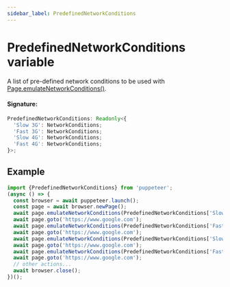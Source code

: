 ```yaml
---
sidebar_label: PredefinedNetworkConditions
---
```


# PredefinedNetworkConditions variable

A list of pre-defined network conditions to be used with [Page.emulateNetworkConditions()](./puppeteer.page.emulatenetworkconditions.md).

#### Signature:

```typescript
PredefinedNetworkConditions: Readonly<{
  'Slow 3G': NetworkConditions;
  'Fast 3G': NetworkConditions;
  'Slow 4G': NetworkConditions;
  'Fast 4G': NetworkConditions;
}>;
```

## Example

```ts
import {PredefinedNetworkConditions} from 'puppeteer';
(async () => {
  const browser = await puppeteer.launch();
  const page = await browser.newPage();
  await page.emulateNetworkConditions(PredefinedNetworkConditions['Slow 3G']);
  await page.goto('https://www.google.com');
  await page.emulateNetworkConditions(PredefinedNetworkConditions['Fast 3G']);
  await page.goto('https://www.google.com');
  await page.emulateNetworkConditions(PredefinedNetworkConditions['Slow 4G']); // alias to Fast 3G.
  await page.goto('https://www.google.com');
  await page.emulateNetworkConditions(PredefinedNetworkConditions['Fast 4G']);
  await page.goto('https://www.google.com');
  // other actions...
  await browser.close();
})();
```
